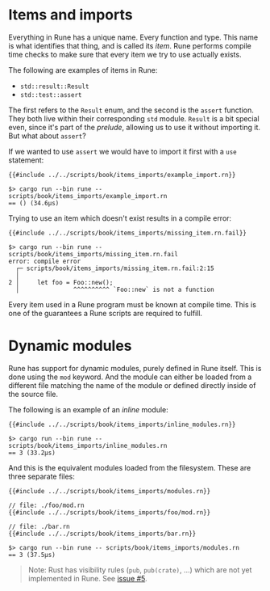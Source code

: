 # Items and imports

Everything in Rune has a unique name. Every function and type. This name is what
identifies that thing, and is called its *item*. Rune performs compile time
checks to make sure that every item we try to use actually exists.

The following are examples of items in Rune:

* `std::result::Result`
* `std::test::assert`

The first refers to the `Result` enum, and the second is the `assert` function.
They both live within their corresponding `std` module. `Result` is a bit
special even, since it's part of the *prelude*, allowing us to use it without
importing it. But what about `assert`?

If we wanted to use `assert` we would have to import it first with a `use`
statement:

```rune
{{#include ../../scripts/book/items_imports/example_import.rn}}
```

```text
$> cargo run --bin rune -- scripts/book/items_imports/example_import.rn
== () (34.6µs)
```

Trying to use an item which doesn't exist results in a compile error:

```rune
{{#include ../../scripts/book/items_imports/missing_item.rn.fail}}
```

```text
$> cargo run --bin rune -- scripts/book/items_imports/missing_item.rn.fail
error: compile error
  ┌─ scripts/book/items_imports/missing_item.rn.fail:2:15
  │
2 │     let foo = Foo::new();
  │               ^^^^^^^^^^ `Foo::new` is not a function
```

Every item used in a Rune program must be known at compile time. This is one of
the guarantees a Rune scripts are required to fulfill.

# Dynamic modules

Rune has support for dynamic modules, purely defined in Rune itself. This is
done using the `mod` keyword. And the module can either be loaded from a
different file matching the name of the module or defined directly inside of the
source file.

The following is an example of an *inline* module:

```rune
{{#include ../../scripts/book/items_imports/inline_modules.rn}}
```

```text
$> cargo run --bin rune -- scripts/book/items_imports/inline_modules.rn
== 3 (33.2µs)
```

And this is the equivalent modules loaded from the filesystem. These are three
separate files:

```rune
{{#include ../../scripts/book/items_imports/modules.rn}}
```

```rune
// file: ./foo/mod.rn
{{#include ../../scripts/book/items_imports/foo/mod.rn}}
```

```rune
// file: ./bar.rn
{{#include ../../scripts/book/items_imports/bar.rn}}
```

```text
$> cargo run --bin rune -- scripts/book/items_imports/modules.rn
== 3 (37.5µs)
```

> Note: Rust has visibility rules (`pub`, `pub(crate)`, ...) which are not yet
> implemented in Rune. See [issue #5](https://github.com/rune-rs/rune/issues/5).
